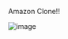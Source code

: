 Amazon Clone!!


![image](https://user-images.githubusercontent.com/69817927/116279367-12b18b80-a7a5-11eb-9383-381b19df1e72.png)
